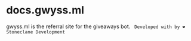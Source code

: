 # docs.gwyss.ml
gwyss.ml is the referral site for the giveaways bot. ``` Developed with by ❤ Stoneclane Development```
